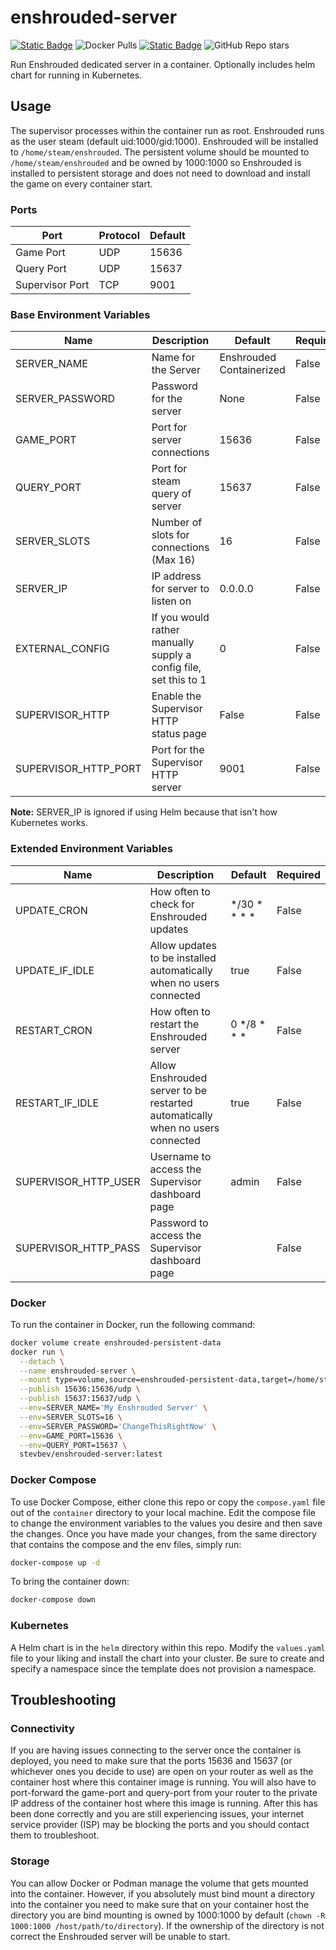 # enshrouded-server

[![Static Badge](https://img.shields.io/badge/DockerHub-blue)](https://hub.docker.com/r/stevbev/enshrouded-server) ![Docker Pulls](https://img.shields.io/docker/pulls/stevbev/enshrouded-server) [![Static Badge](https://img.shields.io/badge/GitHub-green)](https://github.com/stevbev/enshrouded-server) ![GitHub Repo stars](https://img.shields.io/github/stars/stevbev/enshrouded-server)


Run Enshrouded dedicated server in a container. Optionally includes helm chart for running in Kubernetes.

## Usage

The supervisor processes within the container run as root. Enshrouded runs as the user steam (default uid:1000/gid:1000). Enshrouded will be installed to `/home/steam/enshrouded`. The persistent volume should be mounted to `/home/steam/enshrouded` and be owned by 1000:1000 so Enshrouded is installed to persistent storage and does not need to download and install the game on every container start.

### Ports

| Port | Protocol | Default |
| ---- | -------- | ------- |
| Game Port | UDP | 15636 |
| Query Port | UDP | 15637 |
| Supervisor Port | TCP | 9001 |

### Base Environment Variables

| Name | Description | Default | Required |
| ---- | ----------- | ------- | -------- |
| SERVER_NAME | Name for the Server | Enshrouded Containerized | False |
| SERVER_PASSWORD | Password for the server | None | False |
| GAME_PORT | Port for server connections | 15636 | False |
| QUERY_PORT | Port for steam query of server | 15637 | False |
| SERVER_SLOTS | Number of slots for connections (Max 16) | 16 | False |
| SERVER_IP | IP address for server to listen on | 0.0.0.0 | False |
| EXTERNAL_CONFIG | If you would rather manually supply a config file, set this to 1 | 0 | False |
| SUPERVISOR_HTTP | Enable the Supervisor HTTP status page | False | False |
| SUPERVISOR_HTTP_PORT | Port for the Supervisor HTTP server | 9001 | False |

**Note:** SERVER_IP is ignored if using Helm because that isn't how Kubernetes works.


### Extended Environment Variables

| Name | Description | Default | Required |
| ---- | ----------- | ------- | -------- |
| UPDATE_CRON | How often to check for Enshrouded updates | */30 * * * * | False |
| UPDATE_IF_IDLE | Allow updates to be installed automatically when no users connected | true | False |
| RESTART_CRON | How often to restart the Enshrouded server | 0 */8 * * * | False |
| RESTART_IF_IDLE | Allow Enshrouded server to be restarted automatically when no users connected | true | False |
| SUPERVISOR_HTTP_USER | Username to access the Supervisor dashboard page | admin | False |
| SUPERVISOR_HTTP_PASS | Password to access the Supervisor dashboard page | <no password> | False |

### Docker

To run the container in Docker, run the following command:

```bash
docker volume create enshrouded-persistent-data
docker run \
  --detach \
  --name enshrouded-server \
  --mount type=volume,source=enshrouded-persistent-data,target=/home/steam/enshrouded/savegame \
  --publish 15636:15636/udp \
  --publish 15637:15637/udp \
  --env=SERVER_NAME='My Enshrouded Server' \
  --env=SERVER_SLOTS=16 \
  --env=SERVER_PASSWORD='ChangeThisRightNow' \
  --env=GAME_PORT=15636 \
  --env=QUERY_PORT=15637 \
  stevbev/enshrouded-server:latest
```

### Docker Compose

To use Docker Compose, either clone this repo or copy the `compose.yaml` file out of the `container` directory to your local machine. Edit the compose file to change the environment variables to the values you desire and then save the changes. Once you have made your changes, from the same directory that contains the compose and the env files, simply run:

```bash
docker-compose up -d
```

To bring the container down:

```bash
docker-compose down
```

### Kubernetes

A Helm chart is in the `helm` directory within this repo. Modify the `values.yaml` file to your liking and install the chart into your cluster. Be sure to create and specify a namespace since the template does not provision a namespace.

## Troubleshooting

### Connectivity

If you are having issues connecting to the server once the container is deployed, you need to make sure that the ports 15636 and 15637 (or whichever ones you decide to use) are open on your router as well as the container host where this container image is running. You will also have to port-forward the game-port and query-port from your router to the private IP address of the container host where this image is running. After this has been done correctly and you are still experiencing issues, your internet service provider (ISP) may be blocking the ports and you should contact them to troubleshoot.

### Storage

You can allow Docker or Podman manage the volume that gets mounted into the container. However, if you absolutely must bind mount a directory into the container you need to make sure that on your container host the directory you are bind mounting is owned by 1000:1000 by default (`chown -R 1000:1000 /host/path/to/directory`). If the ownership of the directory is not correct the Enshrouded server will be unable to start.
